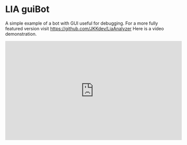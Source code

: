 # LIA guiBot
A simple example of a bot with GUI useful for debugging. 
For a more fully featured version visit https://github.com/JKKdev/LiaAnalyzer 
Here is a video demonstration.
<iframe width="560" height="315" src="https://www.youtube.com/embed/p6XJsAxVIZ0" frameborder="0" allow="accelerometer; autoplay; encrypted-media; gyroscope; picture-in-picture" allowfullscreen></iframe>
